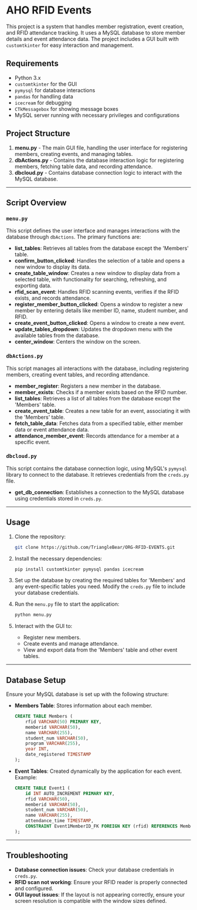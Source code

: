 # AHO RFID Events

This project is a system that handles member registration, event creation, and RFID attendance tracking. It uses a MySQL database to store member details and event attendance data. The project includes a GUI built with `customtkinter` for easy interaction and management.

## Requirements

- Python 3.x
- `customtkinter` for the GUI
- `pymysql` for database interactions
- `pandas` for handling data
- `icecream` for debugging
- `CTkMessagebox` for showing message boxes
- MySQL server running with necessary privileges and configurations

## Project Structure

1. **menu.py** - The main GUI file, handling the user interface for registering members, creating events, and managing tables.
2. **dbActions.py** - Contains the database interaction logic for registering members, fetching table data, and recording attendance.
3. **dbcloud.py** - Contains database connection logic to interact with the MySQL database.

---

## Script Overview

### `menu.py`

This script defines the user interface and manages interactions with the database through `dbActions`. The primary functions are:

- **list_tables**: Retrieves all tables from the database except the 'Members' table.
- **confirm_button_clicked**: Handles the selection of a table and opens a new window to display its data.
- **create_table_window**: Creates a new window to display data from a selected table, with functionality for searching, refreshing, and exporting data.
- **rfid_scan_event**: Handles RFID scanning events, verifies if the RFID exists, and records attendance.
- **register_member_button_clicked**: Opens a window to register a new member by entering details like member ID, name, student number, and RFID.
- **create_event_button_clicked**: Opens a window to create a new event.
- **update_tables_dropdown**: Updates the dropdown menu with the available tables from the database.
- **center_window**: Centers the window on the screen.

### `dbActions.py`

This script manages all interactions with the database, including registering members, creating event tables, and recording attendance.

- **member_register**: Registers a new member in the database.
- **member_exists**: Checks if a member exists based on the RFID number.
- **list_tables**: Retrieves a list of all tables from the database except the 'Members' table.
- **create_event_table**: Creates a new table for an event, associating it with the 'Members' table.
- **fetch_table_data**: Fetches data from a specified table, either member data or event attendance data.
- **attendance_member_event**: Records attendance for a member at a specific event.

### `dbcloud.py`

This script contains the database connection logic, using MySQL's `pymysql` library to connect to the database. It retrieves credentials from the `creds.py` file.

- **get_db_connection**: Establishes a connection to the MySQL database using credentials stored in `creds.py`.

---

## Usage

1. Clone the repository:

    ```bash
    git clone https://github.com/TriangleBear/ORG-RFID-EVENTS.git
    ```

2. Install the necessary dependencies:

    ```bash
    pip install customtkinter pymysql pandas icecream
    ```

3. Set up the database by creating the required tables for 'Members' and any event-specific tables you need. Modify the `creds.py` file to include your database credentials.

4. Run the `menu.py` file to start the application:

    ```bash
    python menu.py
    ```

5. Interact with the GUI to:

    - Register new members.
    - Create events and manage attendance.
    - View and export data from the 'Members' table and other event tables.

---

## Database Setup

Ensure your MySQL database is set up with the following structure:

- **Members Table**: Stores information about each member.
  
  ```sql
  CREATE TABLE Members (
      rfid VARCHAR(50) PRIMARY KEY,
      memberid VARCHAR(50),
      name VARCHAR(255),
      student_num VARCHAR(50),
      program VARCHAR(255),
      year INT,
      date_registered TIMESTAMP
  );
  ```

- **Event Tables**: Created dynamically by the application for each event. Example:

  ```sql
  CREATE TABLE Event1 (
      id INT AUTO_INCREMENT PRIMARY KEY,
      rfid VARCHAR(50),
      memberid VARCHAR(50),
      student_num VARCHAR(50),
      name VARCHAR(255),
      attendance_time TIMESTAMP,
      CONSTRAINT Event1MemberID_FK FOREIGN KEY (rfid) REFERENCES Members(rfid)
  );
  ```

---

## Troubleshooting

- **Database connection issues**: Check your database credentials in `creds.py`.
- **RFID scan not working**: Ensure your RFID reader is properly connected and configured.
- **GUI layout issues**: If the layout is not appearing correctly, ensure your screen resolution is compatible with the window sizes defined.
